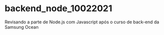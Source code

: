 # backend_node_10022021
Revisando a parte de Node.js com Javascript após o curso de back-end da Samsung Ocean
